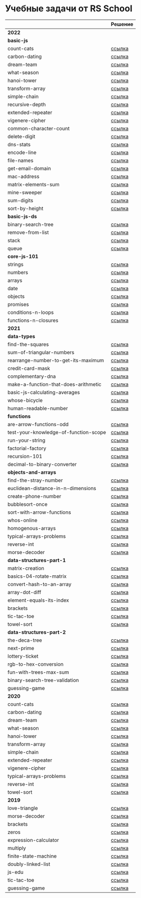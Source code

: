 # Учебные задачи от RS School

|                                       | Решение                                                                                                                |
| ------------------------------------- | ---------------------------------------------------------------------------------------------------------------------- |
| **2022**                              |                                                                                                                        |
| **basic-js**                          |                                                                                                                        |
| count-cats                            | [ссылка](https://github.com/MihailStar/rss-tasks/blob/master/basic-js/count-cats.ts)                                   |
| carbon-dating                         | [ссылка](https://github.com/MihailStar/rs-tasks-20/blob/master/02-carbon-dating/index.js)                              |
| dream-team                            | [ссылка](https://github.com/MihailStar/rs-tasks-20/blob/master/03-dream-team/index.js)                                 |
| what-season                           | [ссылка](https://github.com/MihailStar/rss-tasks/blob/master/basic-js/what-season.ts)                                  |
| hanoi-tower                           | [ссылка](https://github.com/MihailStar/rss-tasks/blob/master/basic-js/hanoi-tower.ts)                                  |
| transform-array                       | [ссылка](https://github.com/MihailStar/rss-tasks/blob/master/basic-js/transform-array.ts)                              |
| simple-chain                          | [ссылка](https://github.com/MihailStar/rs-tasks-20/blob/master/07-simple-chain/index.js)                               |
| recursive-depth                       | [ссылка](https://github.com/MihailStar/rss-tasks/blob/master/basic-js/recursive-depth.ts)                              |
| extended-repeater                     | [ссылка](https://github.com/MihailStar/rs-tasks-20/blob/master/09-extended-repeater/index.js)                          |
| vigenere-cipher                       | [ссылка](https://github.com/MihailStar/rs-tasks-20/blob/master/10-vigenere-cipher/index.js)                            |
| common-character-count                | [ссылка](https://github.com/MihailStar/rss-tasks/blob/master/basic-js/common-character-count.ts)                       |
| delete-digit                          | [ссылка](https://github.com/MihailStar/rss-tasks/blob/master/basic-js/delete-digit.ts)                                 |
| dns-stats                             | [ссылка](https://github.com/MihailStar/rss-tasks/blob/master/basic-js/dns-stats.ts)                                    |
| encode-line                           | [ссылка](https://github.com/MihailStar/rss-tasks/blob/master/basic-js/encode-line.ts)                                  |
| file-names                            | [ссылка](https://github.com/MihailStar/rss-tasks/blob/master/basic-js/file-names.ts)                                   |
| get-email-domain                      | [ссылка](https://github.com/MihailStar/rss-tasks/blob/master/basic-js/get-email-domain.ts)                             |
| mac-address                           | [ссылка](https://github.com/MihailStar/rss-tasks/blob/master/basic-js/mac-address.ts)                                  |
| matrix-elements-sum                   | [ссылка](https://github.com/MihailStar/rss-tasks/blob/master/basic-js/matrix-elements-sum.ts)                          |
| mine-sweeper                          | [ссылка](https://github.com/MihailStar/rss-tasks/blob/master/basic-js/mine-sweeper.ts)                                 |
| sum-digits                            | [ссылка](https://github.com/MihailStar/rss-tasks/blob/master/basic-js/sum-digits.ts)                                   |
| sort-by-height                        | [ссылка](https://github.com/MihailStar/rss-tasks/blob/master/basic-js/sort-by-height.ts)                               |
| **basic-js-ds**                       |                                                                                                                        |
| binary-search-tree                    | [ссылка](https://github.com/MihailStar/rss-tasks/blob/master/basic-js-ds/binary-search-tree.ts)                        |
| remove-from-list                      | [ссылка](https://github.com/MihailStar/rss-tasks/blob/master/basic-js-ds/remove-from-list.ts)                          |
| stack                                 | [ссылка](https://github.com/MihailStar/rss-tasks/blob/master/basic-js-ds/stack.ts)                                     |
| queue                                 | [ссылка](https://github.com/MihailStar/rss-tasks/blob/master/basic-js-ds/queue.ts)                                     |
| **core-js-101**                       |                                                                                                                        |
| strings                               | [ссылка](https://github.com/MihailStar/rss-tasks/blob/master/core-js-101/strings.ts)                                   |
| numbers                               | [ссылка](https://github.com/MihailStar/rss-tasks/blob/master/core-js-101/numbers.ts)                                   |
| arrays                                | [ссылка](https://github.com/MihailStar/rss-tasks/blob/master/core-js-101/arrays.ts)                                    |
| date                                  | [ссылка](https://github.com/MihailStar/rss-tasks/blob/master/core-js-101/date.ts)                                      |
| objects                               | [ссылка](https://github.com/MihailStar/rss-tasks/blob/master/core-js-101/objects.ts)                                   |
| promises                              | [ссылка](https://github.com/MihailStar/rss-tasks/blob/master/core-js-101/promises.ts)                                  |
| conditions-n-loops                    | [ссылка](https://github.com/MihailStar/rss-tasks/blob/master/core-js-101/conditions-n-loops.ts)                        |
| functions-n-closures                  | [ссылка](https://github.com/MihailStar/rss-tasks/blob/master/core-js-101/functions-n-closures.ts)                      |
| **2021**                              |                                                                                                                        |
| **data-types**                        |                                                                                                                        |
| find-the-squares                      | [ссылка](https://github.com/MihailStar/rss-tasks/blob/master/data-types/find-the-squares.ts)                           |
| sum-of-triangular-numbers             | [ссылка](https://github.com/MihailStar/rss-tasks/blob/master/data-types/sum-of-triangular-numbers.ts)                  |
| rearrange-number-to-get-its-maximum   | [ссылка](https://github.com/MihailStar/rss-tasks/blob/master/data-types/rearrange-number-to-get-its-maximum.ts)        |
| credit-card-mask                      | [ссылка](https://github.com/MihailStar/rss-tasks/blob/master/data-types/credit-card-mask.ts)                           |
| complementary-dna                     | [ссылка](https://github.com/MihailStar/rss-tasks/blob/master/data-types/complementary-dna.ts)                          |
| make-a-function-that-does-arithmetic  | [ссылка](https://github.com/MihailStar/rss-tasks/blob/master/data-types/make-a-function-that-does-arithmetic.ts)       |
| basic-js-calculating-averages         | [ссылка](https://github.com/MihailStar/rss-tasks/blob/master/data-types/basic-js-calculating-averages.ts)              |
| whose-bicycle                         | [ссылка](https://github.com/MihailStar/rss-tasks/blob/master/data-types/whose-bicycle.ts)                              |
| human-readable-number                 | [ссылка](https://github.com/MihailStar/rss-tasks/blob/master/data-types/human-readable-number.ts)                      |
| **functions**                         |                                                                                                                        |
| are-arrow-functions-odd               | [ссылка](https://github.com/MihailStar/rss-tasks/blob/master/functions/are-arrow-functions-odd.ts)                     |
| test-your-knowledge-of-function-scope | [ссылка](https://github.com/MihailStar/rss-tasks/blob/master/functions/test-your-knowledge-of-function-scope.ts)       |
| run-your-string                       | [ссылка](https://github.com/MihailStar/rss-tasks/blob/master/functions/run-your-string.ts)                             |
| factorial-factory                     | [ссылка](https://github.com/MihailStar/rss-tasks/blob/master/functions/factorial-factory.ts)                           |
| recursion-101                         | [ссылка](https://github.com/MihailStar/rss-tasks/blob/master/functions/recursion-101.ts)                               |
| decimal-to-binary-converter           | [ссылка](https://github.com/MihailStar/rss-tasks/blob/master/functions/decimal-to-binary-converter.ts)                 |
| **objects-and-arrays**                |                                                                                                                        |
| find-the-stray-number                 | [ссылка](https://github.com/MihailStar/rss-tasks/blob/master/objects-and-arrays/find-the-stray-number.ts)              |
| euclidean-distance-in-n-dimensions    | [ссылка](https://github.com/MihailStar/rss-tasks/blob/master/objects-and-arrays/euclidean-distance-in-n-dimensions.ts) |
| create-phone-number                   | [ссылка](https://github.com/MihailStar/rss-tasks/blob/master/objects-and-arrays/create-phone-number.ts)                |
| bubblesort-once                       | [ссылка](https://github.com/MihailStar/rss-tasks/blob/master/objects-and-arrays/bubblesort-once.ts)                    |
| sort-with-arrow-functions             | [ссылка](https://github.com/MihailStar/rss-tasks/blob/master/objects-and-arrays/sort-with-arrow-functions.ts)          |
| whos-online                           | [ссылка](https://github.com/MihailStar/rss-tasks/blob/master/objects-and-arrays/whos-online.ts)                        |
| homogenous-arrays                     | [ссылка](https://github.com/MihailStar/rss-tasks/blob/master/objects-and-arrays/homogenous-arrays.ts)                  |
| typical-arrays-problems               | [ссылка](https://github.com/MihailStar/rs-tasks-20/blob/master/11-typical-arrays-problems/index.js)                    |
| reverse-int                           | [ссылка](https://github.com/MihailStar/rs-tasks-20/blob/master/12-reverse-int/index.js)                                |
| morse-decoder                         | [ссылка](https://github.com/MihailStar/rs-tasks-19/blob/master/01-morse-decoder/index.js)                              |
| **data-structures-part-1**            |                                                                                                                        |
| matrix-creation                       | [ссылка](https://github.com/MihailStar/rss-tasks/blob/master/data-structures-part-1/matrix-creation.ts)                |
| basics-04-rotate-matrix               | [ссылка](https://github.com/MihailStar/rss-tasks/blob/master/data-structures-part-1/basics-04-rotate-matrix.ts)        |
| convert-hash-to-an-array              | [ссылка](https://github.com/MihailStar/rss-tasks/blob/master/data-structures-part-1/convert-hash-to-an-array.ts)       |
| array-dot-diff                        | [ссылка](https://github.com/MihailStar/rss-tasks/blob/master/data-structures-part-1/array-dot-diff.ts)                 |
| element-equals-its-index              | [ссылка](https://github.com/MihailStar/rss-tasks/blob/master/data-structures-part-1/element-equals-its-index.ts)       |
| brackets                              | [ссылка](https://github.com/MihailStar/rs-tasks-19/blob/master/02-brackets/index.js)                                   |
| tic-tac-toe                           | [ссылка](https://github.com/MihailStar/rs-tasks-19/blob/master/09-tic-tac-toe/index.js)                                |
| towel-sort                            | [ссылка](https://github.com/MihailStar/rs-tasks-20/blob/master/14-towel-sort/index.js)                                 |
| **data-structures-part-2**            |                                                                                                                        |
| the-deca-tree                         | [ссылка](https://github.com/MihailStar/rss-tasks/blob/master/data-structures-part-2/the-deca-tree.ts)                  |
| next-prime                            | [ссылка](https://github.com/MihailStar/rss-tasks/blob/master/data-structures-part-2/next-prime.ts)                     |
| lottery-ticket                        | [ссылка](https://github.com/MihailStar/rss-tasks/blob/master/data-structures-part-2/lottery-ticket.ts)                 |
| rgb-to-hex-conversion                 | [ссылка](https://github.com/MihailStar/rss-tasks/blob/master/data-structures-part-2/rgb-to-hex-conversion.ts)          |
| fun-with-trees-max-sum                | [ссылка](https://github.com/MihailStar/rss-tasks/blob/master/data-structures-part-2/fun-with-trees-max-sum.ts)         |
| binary-search-tree-validation         | [ссылка](https://github.com/MihailStar/rss-tasks/blob/master/data-structures-part-2/binary-search-tree-validation.ts)  |
| guessing-game                         | [ссылка](https://github.com/MihailStar/rs-tasks-19/blob/master/10-guessing-game/index.js)                              |
| **2020**                              |                                                                                                                        |
| count-cats                            | [ссылка](https://github.com/MihailStar/rs-tasks-20/blob/master/01-count-cats/index.js)                                 |
| carbon-dating                         | [ссылка](https://github.com/MihailStar/rs-tasks-20/blob/master/02-carbon-dating/index.js)                              |
| dream-team                            | [ссылка](https://github.com/MihailStar/rs-tasks-20/blob/master/03-dream-team/index.js)                                 |
| what-season                           | [ссылка](https://github.com/MihailStar/rs-tasks-20/blob/master/04-what-season/index.js)                                |
| hanoi-tower                           | [ссылка](https://github.com/MihailStar/rs-tasks-20/blob/master/05-hanoi-tower/index.js)                                |
| transform-array                       | [ссылка](https://github.com/MihailStar/rs-tasks-20/blob/master/06-transform-array/index.js)                            |
| simple-chain                          | [ссылка](https://github.com/MihailStar/rs-tasks-20/blob/master/07-simple-chain/index.js)                               |
| extended-repeater                     | [ссылка](https://github.com/MihailStar/rs-tasks-20/blob/master/09-extended-repeater/index.js)                          |
| vigenere-cipher                       | [ссылка](https://github.com/MihailStar/rs-tasks-20/blob/master/10-vigenere-cipher/index.js)                            |
| typical-arrays-problems               | [ссылка](https://github.com/MihailStar/rs-tasks-20/blob/master/11-typical-arrays-problems/index.js)                    |
| reverse-int                           | [ссылка](https://github.com/MihailStar/rs-tasks-20/blob/master/12-reverse-int/index.js)                                |
| towel-sort                            | [ссылка](https://github.com/MihailStar/rs-tasks-20/blob/master/14-towel-sort/index.js)                                 |
| **2019**                              |                                                                                                                        |
| love-triangle                         | [ссылка](https://github.com/MihailStar/rs-tasks-19/blob/master/00-love-triangle/index.js)                              |
| morse-decoder                         | [ссылка](https://github.com/MihailStar/rs-tasks-19/blob/master/01-morse-decoder/index.js)                              |
| brackets                              | [ссылка](https://github.com/MihailStar/rs-tasks-19/blob/master/02-brackets/index.js)                                   |
| zeros                                 | [ссылка](https://github.com/MihailStar/rs-tasks-19/blob/master/03-zeros/index.js)                                      |
| expression-calculator                 | [ссылка](https://github.com/MihailStar/rs-tasks-19/blob/master/04-expression-calculator/index.js)                      |
| multiply                              | [ссылка](https://github.com/MihailStar/rs-tasks-19/blob/master/05-multiply/index.js)                                   |
| finite-state-machine                  | [ссылка](https://github.com/MihailStar/rs-tasks-19/blob/master/06-finite-state-machine/index.js)                       |
| doubly-linked-list                    | [ссылка](https://github.com/MihailStar/rs-tasks-19/blob/master/07-doubly-linked-list/index.js)                         |
| js-edu                                | [ссылка](https://github.com/MihailStar/rs-tasks-19/blob/master/08-js-edu/index.js)                                     |
| tic-tac-toe                           | [ссылка](https://github.com/MihailStar/rs-tasks-19/blob/master/09-tic-tac-toe/index.js)                                |
| guessing-game                         | [ссылка](https://github.com/MihailStar/rs-tasks-19/blob/master/10-guessing-game/index.js)                              |
